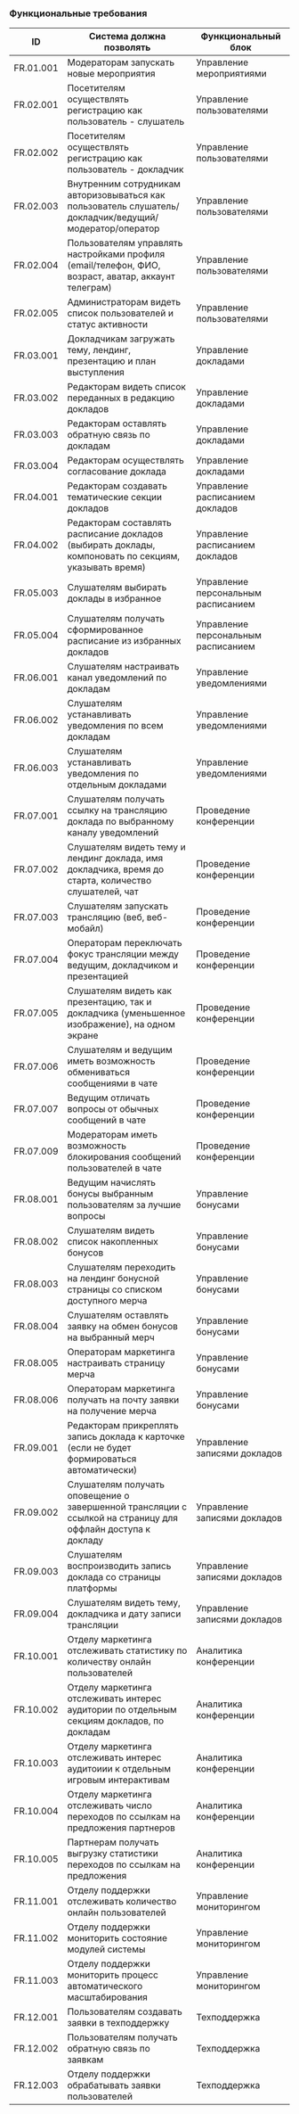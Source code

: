 ### Функциональные требования

| ID | Система должна позволять | Функциональный блок |
|---------------------------|------|------|
|FR.01.001|Модераторам запускать новые мероприятия|Управление мероприятиями|
|FR.02.001|Посетителям осуществлять регистрацию как пользователь - слушатель|Управление пользователями|
|FR.02.002|Посетителям осуществлять регистрацию как пользователь - докладчик|Управление пользователями|
|FR.02.003|Внутренним сотрудникам авторизовываться как пользователь слушатель/докладчик/ведущий/модератор/оператор|Управление пользователями|
|FR.02.004|Пользователям управлять настройками профиля (email/телефон, ФИО, возраст, аватар, аккаунт телеграм)|Управление пользователями|
|FR.02.005|Администраторам видеть список пользователей и статус активности|Управление пользователями|
|FR.03.001|Докладчикам загружать тему, лендинг, презентацию и план выступления|Управление докладами|
|FR.03.002|Редакторам видеть список переданных в редакцию докладов|Управление докладами|
|FR.03.003|Редакторам оставлять обратную связь по докладам|Управление докладами|
|FR.03.004|Редакторам осуществлять согласование доклада|Управление докладами|
|FR.04.001|Редакторам создавать тематические секции докладов |Управление расписанием докладов|
|FR.04.002|Редакторам составлять расписание докладов (выбирать доклады, компоновать по секциям, указывать время)|Управление расписанием докладов|
|FR.05.003|Слушателям выбирать доклады в избранное|Управление персональным расписанием |
|FR.05.004|Слушателям получать сформированное расписание из избранных докладов|Управление персональным расписанием |
|FR.06.001|Слушателям настраивать канал уведомлений по докладам|Управление уведомлениями|
|FR.06.002|Слушателям устанавливать уведомления по всем докладам|Управление уведомлениями|
|FR.06.003|Слушателям устанавливать уведомления по отдельным докладами|Управление уведомлениями|
|FR.07.001|Слушателям получать ссылку на трансляцию доклада по выбранному каналу уведомлений|Проведение конференции|
|FR.07.002|Слушателям видеть тему и лендинг доклада, имя докладчика, время до старта, количество слушателей, чат|Проведение конференции|
|FR.07.003|Слушателям запускать трансляцию (веб, веб-мобайл)|Проведение конференции|
|FR.07.004|Операторам переключать фокус трансляции между ведущим, докладчиком и презентацией|Проведение конференции|
|FR.07.005|Слушателям видеть как презентацию, так и докладчика (уменьшенное изображение), на одном экране|Проведение конференции|
|FR.07.006|Слушателям и ведущим иметь возможность обмениваться сообщениями в чате|Проведение конференции|
|FR.07.007|Ведущим отличать вопросы от обычных сообщений в чате|Проведение конференции|
|FR.07.009|Модераторам иметь возможность блокирования сообщений пользователей в чате|Проведение конференции|
|FR.08.001|Ведущим начислять бонусы выбранным пользователям за лучшие вопросы|Управление бонусами|
|FR.08.002|Слушателям видеть список накопленных бонусов|Управление бонусами|
|FR.08.003|Слушателям переходить на лендинг бонусной страницы со списком доступного мерча|Управление бонусами|
|FR.08.004|Слушателям оставлять заявку на обмен бонусов на выбранный мерч|Управление бонусами|
|FR.08.005|Операторам маркетинга настраивать страницу мерча|Управление бонусами|
|FR.08.006|Операторам маркетинга получать на почту заявки на получение мерча|Управление бонусами|
|FR.09.001|Редакторам прикреплять запись доклада к карточке (если не будет формироваться автоматически)|Управление записями докладов|
|FR.09.002|Слушателям получать оповещение о завершенной трансляции с ссылкой на страницу для оффлайн доступа к докладу|Управление записями докладов|
|FR.09.003|Слушателям воспроизводить запись доклада со страницы платформы|Управление записями докладов|
|FR.09.004|Слушателям видеть тему, докладчика и дату записи трансляции|Управление записями докладов|
|FR.10.001|Отделу маркетинга отслеживать статистику по количеству онлайн пользователей|Аналитика конференции|
|FR.10.002|Отделу маркетинга отслеживать интерес аудитории по отдельным секциям докладов, по докладам|Аналитика конференции|
|FR.10.003|Отделу маркетинга отслеживать интерес аудитоиии к отдельным игровым интерактивам|Аналитика конференции|
|FR.10.004|Отделу маркетинга отслеживать число переходов по ссылкам на предложения партнеров|Аналитика конференции|
|FR.10.005|Партнерам получать выгрузку статистики переходов по ссылкам на предложения|Аналитика конференции|
|FR.11.001|Отделу поддержки отслеживать количество онлайн пользователей|Управление мониторингом|
|FR.11.002|Отделу поддержки мониторить состояние модулей системы|Управление мониторингом|
|FR.11.003|Отделу поддержки мониторить процесс автоматического масштабирования|Управление мониторингом|
|FR.12.001|Пользователям создавать заявки в техподдержку |Техподдержка|
|FR.12.002|Пользователям получать обратную связь по заявкам|Техподдержка|
|FR.12.003|Отделу поддержки обрабатывать заявки пользователей|Техподдержка|